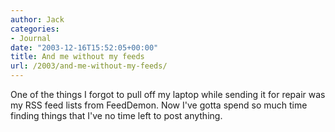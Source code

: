 ```yaml
---
author: Jack
categories:
- Journal
date: "2003-12-16T15:52:05+00:00"
title: And me without my feeds
url: /2003/and-me-without-my-feeds/
---
```


One of the things I forgot to pull off my laptop while sending it for repair was my RSS feed lists from FeedDemon. Now I've gotta spend so much time finding things that I've no time left to post anything.